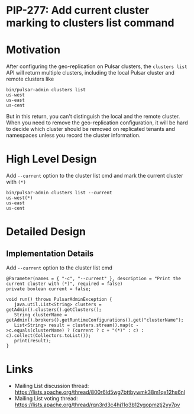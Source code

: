 # PIP-277: Add current cluster marking to clusters list command

# Motivation

After configuring the geo-replication on Pulsar clusters, the `clusters list` API will return multiple clusters, including the local Pulsar cluster and remote clusters like

```
bin/pulsar-admin clusters list
us-west
us-east
us-cent
```
But in this return, you can't distinguish the local and the remote cluster. When you need to remove the geo-replication configuration, it will be hard to decide which cluster should be removed on replicated tenants and namespaces unless you record the cluster information.

# High Level Design

Add `--current` option to the cluster list cmd and mark the current cluster with `(*)`
```
bin/pulsar-admin clusters list --current
us-west(*)
us-east
us-cent
```

# Detailed Design

## Implementation Details

Add `--current` option to the cluster list cmd
```
@Parameter(names = { "-c", "--current" }, description = "Print the current cluster with (*)", required = false)
private boolean current = false;
```

```
void run() throws PulsarAdminException {
   java.util.List<String> clusters = getAdmin().clusters().getClusters();
   String clusterName = getAdmin().brokers().getRuntimeConfigurations().get("clusterName");
   List<String> result = clusters.stream().map(c ->c.equals(clusterName) ? (current ? c + "(*)" : c) : c).collect(Collectors.toList());
   print(result);
}
```

# Links

<!--
Updated afterwards
-->
* Mailing List discussion thread: https://lists.apache.org/thread/800r6ld5wg7bttbywmk38m1qx12hs6nl
* Mailing List voting thread: https://lists.apache.org/thread/rqn3rd3c4hj11o3b12ygopmztj2yy7pv
